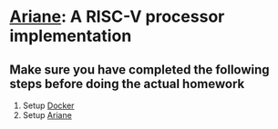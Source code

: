 # [Ariane](https://github.com/pulp-platform/ariane): A RISC-V processor implementation

## Make sure you have completed the following steps before doing the actual homework

1. Setup [Docker](https://bitbucket.org/taylor-bsg/cse548-18sp-hw/src/master/setup)
2. Setup [Ariane](https://bitbucket.org/taylor-bsg/cse548-18sp-hw/src/master/hw1/ariane.md)
